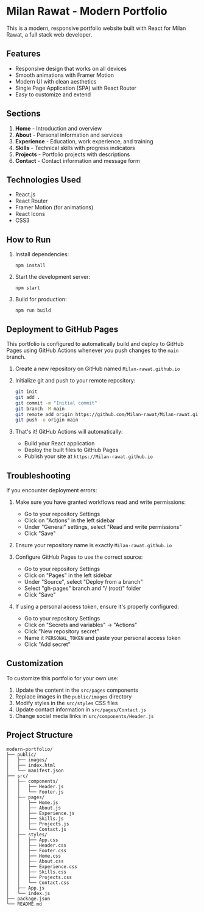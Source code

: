 # Milan Rawat - Modern Portfolio

This is a modern, responsive portfolio website built with React for Milan Rawat, a full stack web developer.

## Features

- Responsive design that works on all devices
- Smooth animations with Framer Motion
- Modern UI with clean aesthetics
- Single Page Application (SPA) with React Router
- Easy to customize and extend

## Sections

1. **Home** - Introduction and overview
2. **About** - Personal information and services
3. **Experience** - Education, work experience, and training
4. **Skills** - Technical skills with progress indicators
5. **Projects** - Portfolio projects with descriptions
6. **Contact** - Contact information and message form

## Technologies Used

- React.js
- React Router
- Framer Motion (for animations)
- React Icons
- CSS3

## How to Run

1. Install dependencies:
   ```
   npm install
   ```

2. Start the development server:
   ```
   npm start
   ```

3. Build for production:
   ```
   npm run build
   ```

## Deployment to GitHub Pages

This portfolio is configured to automatically build and deploy to GitHub Pages using GitHub Actions whenever you push changes to the `main` branch.

1. Create a new repository on GitHub named `Milan-rawat.github.io`

2. Initialize git and push to your remote repository:
   ```bash
   git init
   git add .
   git commit -m "Initial commit"
   git branch -M main
   git remote add origin https://github.com/Milan-rawat/Milan-rawat.github.io.git
   git push -u origin main
   ```

3. That's it! GitHub Actions will automatically:
   - Build your React application
   - Deploy the built files to GitHub Pages
   - Publish your site at `https://Milan-rawat.github.io`

## Troubleshooting

If you encounter deployment errors:

1. Make sure you have granted workflows read and write permissions:
   - Go to your repository Settings
   - Click on "Actions" in the left sidebar
   - Under "General" settings, select "Read and write permissions"
   - Click "Save"

2. Ensure your repository name is exactly `Milan-rawat.github.io`

3. Configure GitHub Pages to use the correct source:
   - Go to your repository Settings
   - Click on "Pages" in the left sidebar
   - Under "Source", select "Deploy from a branch"
   - Select "gh-pages" branch and "/ (root)" folder
   - Click "Save"

4. If using a personal access token, ensure it's properly configured:
   - Go to your repository Settings
   - Click on "Secrets and variables" → "Actions"
   - Click "New repository secret"
   - Name it `PERSONAL_TOKEN` and paste your personal access token
   - Click "Add secret"

## Customization

To customize this portfolio for your own use:

1. Update the content in the `src/pages` components
2. Replace images in the `public/images` directory
3. Modify styles in the `src/styles` CSS files
4. Update contact information in `src/pages/Contact.js`
5. Change social media links in `src/components/Header.js`

## Project Structure

```
modern-portfolio/
├── public/
│   ├── images/
│   ├── index.html
│   └── manifest.json
├── src/
│   ├── components/
│   │   ├── Header.js
│   │   └── Footer.js
│   ├── pages/
│   │   ├── Home.js
│   │   ├── About.js
│   │   ├── Experience.js
│   │   ├── Skills.js
│   │   ├── Projects.js
│   │   └── Contact.js
│   ├── styles/
│   │   ├── App.css
│   │   ├── Header.css
│   │   ├── Footer.css
│   │   ├── Home.css
│   │   ├── About.css
│   │   ├── Experience.css
│   │   ├── Skills.css
│   │   ├── Projects.css
│   │   └── Contact.css
│   ├── App.js
│   └── index.js
├── package.json
└── README.md
```
